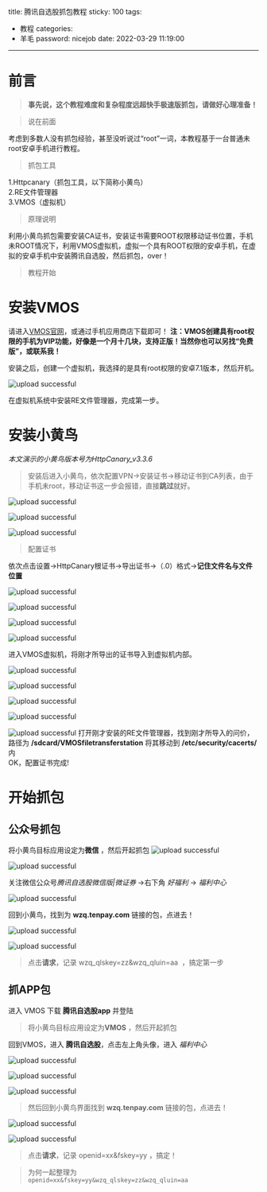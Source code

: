 title: 腾讯自选股抓包教程
sticky: 100
tags:
  - 教程
categories:
  - 羊毛
password: nicejob
date: 2022-03-29 11:19:00
---
# 前言
> **事先说，这个教程难度和复杂程度远超快手极速版抓包，请做好心理准备！**


<!-- more -->

<div class="success">

> 说在前面

</div>
考虑到多数人没有抓包经验，甚至没听说过“root”一词，本教程基于一台普通未root安卓手机进行教程。
<div class="info">

> 抓包工具

</div>
1.Httpcanary（抓包工具，以下简称小黄鸟）</br>2.RE文件管理器</br>3.VMOS（虚拟机）
<div class="yellow">

> 原理说明
</div>

利用小黄鸟抓包需要安装CA证书，安装证书需要ROOT权限移动证书位置，手机未ROOT情况下，利用VMOS虚拟机，虚拟一个具有ROOT权限的安卓手机，在虚拟的安卓手机中安装腾讯自选股，然后抓包，over！
<div class="success">

> 教程开始

</div>

# 安装VMOS

请进入[VMOS官网](http://www.vmos.cn/)，或通过手机应用商店下载即可！
**注：VMOS创建具有root权限的手机为VIP功能，好像是一个月十几块，支持正版！当然你也可以另找“免费版”，或联系我！**

安装之后，创建一个虚拟机，我选择的是具有root权限的安卓7.1版本，然后开机。

![upload successful](/images/pasted-11.png)

在虚拟机系统中安装RE文件管理器，完成第一步。

# 安装小黄鸟

*本文演示的小黄鸟版本号为HttpCanary_v3.3.6*
<div class="warning">

> 安装后进入小黄鸟，依次配置VPN→安装证书→移动证书到CA列表，由于手机未root，移动证书这一步会报错，直接**跳过**就好。

</div>


![upload successful](/images/pasted-12.png)


![upload successful](/images/pasted-13.png)


![upload successful](/images/pasted-14.png)


<div class="success">

> 配置证书

</div>

依次点击设置→HttpCanary根证书→导出证书→（.0）格式→**记住文件名与文件位置**


![upload successful](/images/pasted-15.png)



![upload successful](/images/pasted-16.png)


![upload successful](/images/pasted-17.png)


![upload successful](/images/pasted-18.png)

进入VMOS虚拟机，将刚才所导出的证书导入到虚拟机内部。

![upload successful](/images/pasted-19.png)

![upload successful](/images/pasted-20.png)

![upload successful](/images/pasted-21.png)


![upload successful](/images/pasted-22.png)


![upload successful](/images/pasted-23.png)
打开刚才安装的RE文件管理器，找到刚才所导入的问价，路径为 **/sdcard/VMOSfiletransferstation**
将其移动到 **/etc/security/cacerts/** 内</br>OK，配置证书完成!

# 开始抓包
## 公众号抓包
 
将小黄鸟目标应用设定为**微信** ，然后开起抓包
![upload successful](/images/pasted-24.png)

![upload successful](/images/pasted-25.png)

关注微信公众号*腾讯自选股微信版|微证券* →右下角 *好福利* → *福利中心*


![upload successful](/images/pasted-26.png)

回到小黄鸟，找到为 **wzq.tenpay.com** 链接的包，点进去！

![upload successful](/images/pasted-27.png)

![upload successful](/images/pasted-28.png)

<div class="success">

> 点击**请求**，记录  wzq_qlskey=zz&wzq_qluin=aa  ，搞定第一步

</div>

## 抓APP包

进入 VMOS 下载 **腾讯自选股app** 并登陆


<div class="warning">

> 将小黄鸟目标应用设定为**VMOS** ，然后开起抓包

</div>

回到VMOS，进入 **腾讯自选股**，点击左上角头像，进入 *福利中心*

![upload successful](/images/pasted-29.png)

 
![upload successful](/images/pasted-30.png)



![upload successful](/images/pasted-31.png)

<div class="info">

> 然后回到小黄鸟界面找到 **wzq.tenpay.com** 链接的包，点进去！

</div>

![upload successful](/images/pasted-32.png)


![upload successful](/images/pasted-33.png)


<div class="success">

> 点击**请求**，记录 openid=xx&fskey=yy ，搞定！

</div>

<div class="warning">

> 为何一起整理为  </br>
`openid=xx&fskey=yy&wzq_qlskey=zz&wzq_qluin=aa`

</div>




